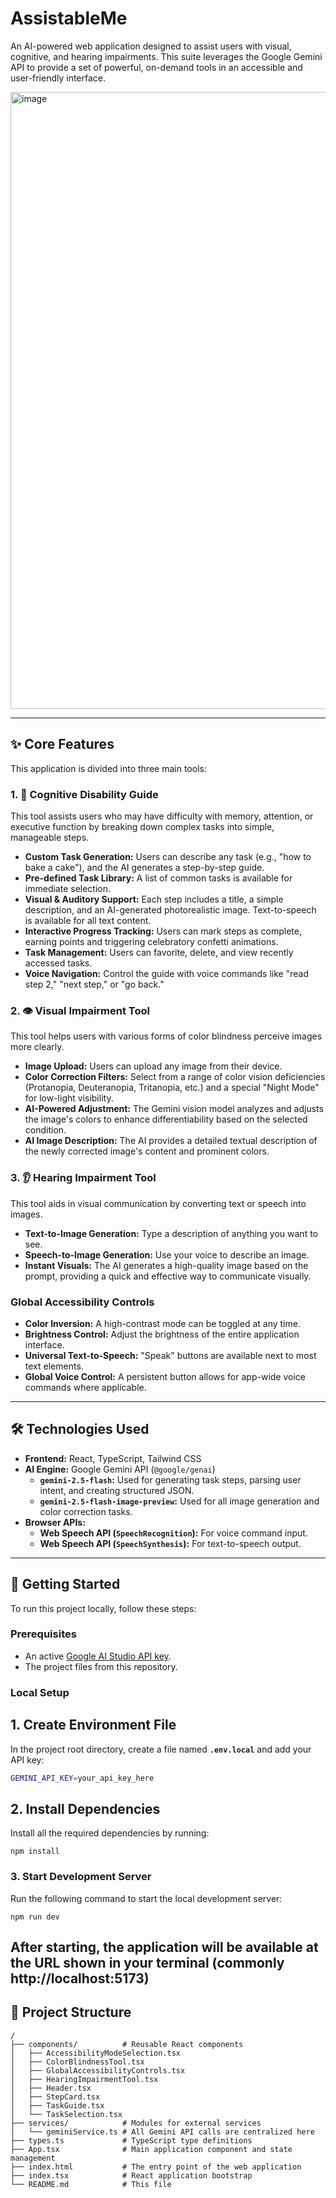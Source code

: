 # AssistableMe

An AI-powered web application designed to assist users with visual, cognitive, and hearing impairments. This suite leverages the Google Gemini API to provide a set of powerful, on-demand tools in an accessible and user-friendly interface.

<img width="1912" height="987" alt="image" src="https://github.com/user-attachments/assets/48449302-b47d-42ee-b266-a3f85840ed6a" />


---

## ✨ Core Features

This application is divided into three main tools:

### 1. 🧠 Cognitive Disability Guide
This tool assists users who may have difficulty with memory, attention, or executive function by breaking down complex tasks into simple, manageable steps.

- **Custom Task Generation:** Users can describe any task (e.g., "how to bake a cake"), and the AI generates a step-by-step guide.
- **Pre-defined Task Library:** A list of common tasks is available for immediate selection.
- **Visual & Auditory Support:** Each step includes a title, a simple description, and an AI-generated photorealistic image. Text-to-speech is available for all text content.
- **Interactive Progress Tracking:** Users can mark steps as complete, earning points and triggering celebratory confetti animations.
- **Task Management:** Users can favorite, delete, and view recently accessed tasks.
- **Voice Navigation:** Control the guide with voice commands like "read step 2," "next step," or "go back."

### 2. 👁️ Visual Impairment Tool
This tool helps users with various forms of color blindness perceive images more clearly.

- **Image Upload:** Users can upload any image from their device.
- **Color Correction Filters:** Select from a range of color vision deficiencies (Protanopia, Deuteranopia, Tritanopia, etc.) and a special "Night Mode" for low-light visibility.
- **AI-Powered Adjustment:** The Gemini vision model analyzes and adjusts the image's colors to enhance differentiability based on the selected condition.
- **AI Image Description:** The AI provides a detailed textual description of the newly corrected image's content and prominent colors.

### 3. 👂 Hearing Impairment Tool
This tool aids in visual communication by converting text or speech into images.

- **Text-to-Image Generation:** Type a description of anything you want to see.
- **Speech-to-Image Generation:** Use your voice to describe an image.
- **Instant Visuals:** The AI generates a high-quality image based on the prompt, providing a quick and effective way to communicate visually.

### Global Accessibility Controls
- **Color Inversion:** A high-contrast mode can be toggled at any time.
- **Brightness Control:** Adjust the brightness of the entire application interface.
- **Universal Text-to-Speech:** "Speak" buttons are available next to most text elements.
- **Global Voice Control:** A persistent button allows for app-wide voice commands where applicable.

---

## 🛠️ Technologies Used

- **Frontend:** React, TypeScript, Tailwind CSS
- **AI Engine:** Google Gemini API (`@google/genai`)
  - **`gemini-2.5-flash`:** Used for generating task steps, parsing user intent, and creating structured JSON.
  - **`gemini-2.5-flash-image-preview`:** Used for all image generation and color correction tasks.
- **Browser APIs:**
  - **Web Speech API (`SpeechRecognition`):** For voice command input.
  - **Web Speech API (`SpeechSynthesis`):** For text-to-speech output.

---

## 🚀 Getting Started

To run this project locally, follow these steps:

### Prerequisites
- An active [Google AI Studio API key](https://aistudio.google.com/app/apikey).
- The project files from this repository.

### Local Setup

## 1. Create Environment File
In the project root directory, create a file named **`.env.local`** and add your API key:

```bash
GEMINI_API_KEY=your_api_key_here
```
## 2. Install Dependencies

Install all the required dependencies by running:
```
npm install

```
### 3. Start Development Server

Run the following command to start the local development server:

```
npm run dev
```

After starting, the application will be available at the URL shown in your terminal (commonly http://localhost:5173)
---

## 📂 Project Structure

```
/
├── components/          # Reusable React components
│   ├── AccessibilityModeSelection.tsx
│   ├── ColorBlindnessTool.tsx
│   ├── GlobalAccessibilityControls.tsx
│   ├── HearingImpairmentTool.tsx
│   ├── Header.tsx
│   ├── StepCard.tsx
│   ├── TaskGuide.tsx
│   └── TaskSelection.tsx
├── services/            # Modules for external services
│   └── geminiService.ts # All Gemini API calls are centralized here
├── types.ts             # TypeScript type definitions
├── App.tsx              # Main application component and state management
├── index.html           # The entry point of the web application
├── index.tsx            # React application bootstrap
└── README.md            # This file
```
